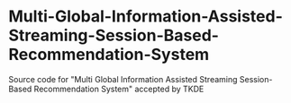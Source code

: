 # Multi-Global-Information-Assisted-Streaming-Session-Based-Recommendation-System
Source code for "Multi Global Information Assisted Streaming Session-Based Recommendation System" accepted by TKDE
